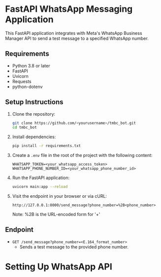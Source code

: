 # FastAPI WhatsApp Messaging Application

This FastAPI application integrates with Meta's WhatsApp Business Manager API to send a test message to a specified WhatsApp number.

## Requirements

- Python 3.8 or later
- FastAPI
- Uvicorn
- Requests
- python-dotenv

## Setup Instructions

1. Clone the repository:
    ```bash
    git clone https://github.com/<yourusername>/tmbc_bot.git
    cd tmbc_bot
    ```

2. Install dependencies:
    ```bash
    pip install -r requirements.txt
    ```

3. Create a `.env` file in the root of the project with the following content:
    ```
    WHATSAPP_TOKEN=<your_whatsapp_access_token>
    WHATSAPP_PHONE_NUMBER_ID=<your_whatsapp_phone_number_id>
    ```

4. Run the FastAPI application:
    ```bash
    uvicorn main:app --reload
    ```

5. Visit the endpoint in your browser or via cURL:
    ```
    http://127.0.0.1:8000/send_message?phone_number=%2B<phone_number>
    ```
    Note: %2B is the URL-encoded form for '+'

## Endpoint

- `GET /send_message?phone_number=<E.164_format_number>`
    - Sends a test message to the provided phone number.

# Setting Up WhatsApp API


